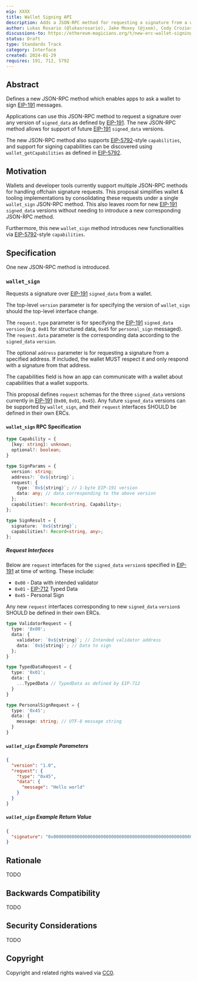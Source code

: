 ```yaml
---
eip: XXXX
title: Wallet Signing API
description: Adds a JSON-RPC method for requesting a signature from a wallet
author: Lukas Rosario (@lukasrosario), Jake Moxey (@jxom), Cody Crozier (@wcrozier12), Conner Swenberg (@ilikesymmetry)
discussions-to: https://ethereum-magicians.org/t/new-erc-wallet-signing-api/22718
status: Draft
type: Standards Track
category: Interface
created: 2024-01-29
requires: 191, 712, 5792
---
```


## Abstract

Defines a new JSON-RPC method which enables apps to ask a wallet to sign [EIP-191](./eip-191.md) messages.

Applications can use this JSON-RPC method to request a signature over any version of `signed_data` as defined by [EIP-191](./eip-191.md). The new JSON-RPC method allows for support of future [EIP-191](./eip-191.md) `signed_data` versions.

The new JSON-RPC method also supports [EIP-5792](./eip-5792.md)-style `capabilities`, and support for signing capabilities can be discovered using `wallet_getCapabilities` as defined in [EIP-5792](./eip-5792.md).

## Motivation

Wallets and developer tools currently support multiple JSON-RPC methods for handling offchain signature requests. This proposal simplifies wallet & tooling implementations by consolidating these requests under a single `wallet_sign` JSON-RPC method. This also leaves room for new [EIP-191](./eip-191.md) `signed_data` versions without needing to introduce a new corresponding JSON-RPC method.

Furthermore, this new `wallet_sign` method introduces new functionalities via [EIP-5792](./eip-5792.md)-style `capabilities`.

## Specification

One new JSON-RPC method is introduced.

### `wallet_sign`

Requests a signature over [EIP-191](./eip-191.md) `signed_data` from a wallet.

The top-level `version` parameter is for specifying the version of `wallet_sign` should the top-level interface change.

The `request.type` parameter is for specifying the [EIP-191](./eip-191.md) `signed_data` `version` (e.g. `0x01` for structured data, `0x45` for `personal_sign` messaged). The `request.data` parameter is the corresponding data according to the `signed_data` `version`.

The optional `address` parameter is for requesting a signature from a specified address. If included, the wallet MUST respect it and only respond with a signature from that address.

The capabilities field is how an app can communicate with a wallet about capabilities that a wallet supports.

This proposal defines `request` schemas for the three `signed_data` versions currently in [EIP-191](./eip-191.md) (`0x00`, `0x01`, `0x45`). Any future `signed_data` versions can be supported by `wallet_sign`, and their `request` interfaces SHOULD be defined in their own ERCs.

#### `wallet_sign` RPC Specification

```typescript
type Capability = {
  [key: string]: unknown;
  optional?: boolean;
}

type SignParams = {
  version: string;
  address?: `0x${string}`;
  request: {
    type: `0x${string}`; // 1-byte EIP-191 version
    data: any; // data corresponding to the above version
  };
  capabilities?: Record<string, Capability>;
};

type SignResult = {
  signature: `0x${string}`;
  capabilities?: Record<string, any>;
};
```

##### Request Interfaces

Below are `request` interfaces for the `signed_data` `version`s specified in [EIP-191](./eip-191.md) at time of writing. These include:
* `0x00` - Data with intended validator
* `0x01` - [EIP-712](./eip-712.md) Typed Data
* `0x45` - Personal Sign

Any new `request` interfaces corresponding to new `signed_data` `version`s SHOULD be defined in their own ERCs.

```typescript
type ValidatorRequest = {
  type: '0x00';
  data: {
    validator: `0x${string}`; // Intended validator address
    data: `0x${string}`; // Data to sign
  };
}

type TypedDataRequest = {
  type: '0x01';
  data: {
    ...TypedData // TypedData as defined by EIP-712
  }
}

type PersonalSignRequest = {
  type: '0x45';
  data: {
    message: string; // UTF-8 message string
  }
}
```

##### `wallet_sign` Example Parameters

```json
{
  "version": "1.0",
  "request": {
    "type": "0x45",
    "data": {
      "message": "Hello world"
    }
  }
}
```

##### `wallet_sign` Example Return Value

```json
{
  "signature": "0x00000000000000000000000000000000000000000000000000000000000000000e670ec64341771606e55d6b4ca35a1a6b75ee3d5145a99d05921026d1527331",
}
```

## Rationale

TODO

## Backwards Compatibility

TODO

## Security Considerations

TODO

## Copyright

Copyright and related rights waived via [CC0](../LICENSE.md).